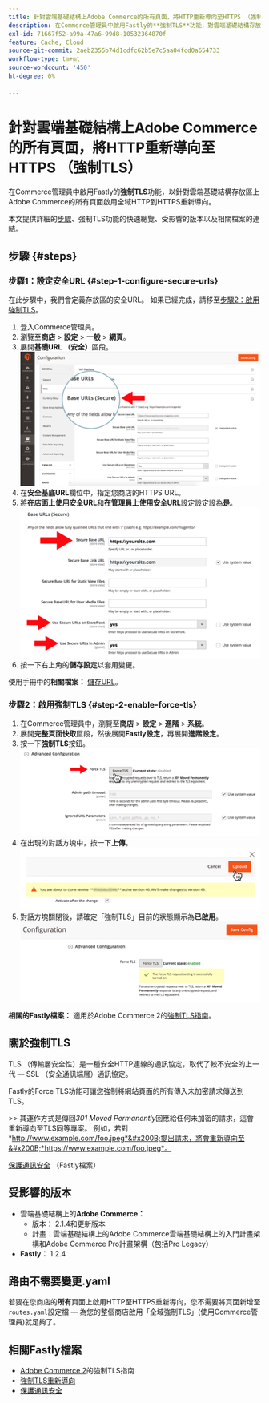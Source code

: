 ```yaml
---
title: 針對雲端基礎結構上Adobe Commerce的所有頁面，將HTTP重新導向至HTTPS （強制TLS）
description: 在Commerce管理員中啟用Fastly的**強制TLS**功能，對雲端基礎結構存放區上Adobe Commerce的所有頁面啟用全域HTTP到HTTPS重新導向。
exl-id: 71667f52-a99a-47a6-99d8-10532364870f
feature: Cache, Cloud
source-git-commit: 2aeb2355b74d1cdfc62b5e7c5aa04fcd0a654733
workflow-type: tm+mt
source-wordcount: '450'
ht-degree: 0%

---
```


# 針對雲端基礎結構上Adobe Commerce的所有頁面，將HTTP重新導向至HTTPS （強制TLS）

在Commerce管理員中啟用Fastly的&#x200B;**強制TLS**&#x200B;功能，以針對雲端基礎結構存放區上Adobe Commerce的所有頁面啟用全域HTTP到HTTPS重新導向。

本文提供詳細的[步驟](#steps)、強制TLS功能的快速總覽、受影響的版本以及相關檔案的連結。

## 步驟 {#steps}

### 步驟1：設定安全URL {#step-1-configure-secure-urls}

在此步驟中，我們會定義存放區的安全URL。 如果已經完成，請移至[步驟2：啟用強制TLS](#step-2-enable-force-tls)。

1. 登入Commerce管理員。
1. 瀏覽至&#x200B;**商店** > **設定** > **一般** > **網頁**。
1. 展開&#x200B;**基礎URL （安全）**&#x200B;區段。    ![magento-admin_base-urls-secure.png](assets/magento-admin_base-urls-secure.png)
1. 在&#x200B;**安全基底URL**&#x200B;欄位中，指定您商店的HTTPS URL。
1. 將&#x200B;**在店面上使用安全URL**&#x200B;和&#x200B;**在管理員上使用安全URL**&#x200B;設定設定設為&#x200B;**是**。    ![magento-admin_base-urls-secure-settings.png](assets/magento-admin_base-urls-secure-settings.png)
1. 按一下右上角的&#x200B;**儲存設定**&#x200B;以套用變更。

使用手冊中的&#x200B;**相關檔案：**   [儲存URL](https://experienceleague.adobe.com/zh-hant/docs/commerce-admin/stores-sales/site-store/store-urls)。

### 步驟2：啟用強制TLS {#step-2-enable-force-tls}

1. 在Commerce管理員中，瀏覽至&#x200B;**商店** > **設定** > **進階** > **系統**。
1. 展開&#x200B;**完整頁面快取**&#x200B;區段，然後展開&#x200B;**Fastly設定**，再展開&#x200B;**進階設定**。
1. 按一下&#x200B;**強制TLS**&#x200B;按鈕。    ![magento-admin_force-tls-button.png](assets/magento-admin_force-tls-button.png)
1. 在出現的對話方塊中，按一下&#x200B;**上傳**。    ![magento-admin_force-tls-confirmation-dialog.png](assets/magento-admin_force-tls-confirmation-dialog.png)
1. 對話方塊關閉後，請確定「強制TLS」目前的狀態顯示為&#x200B;**已啟用**。    ![magento-admin_force-tls-enabled.png](assets/magento-admin_force-tls-enabled.png)

**相關的Fastly檔案：**   適用於Adobe Commerce 2的[強制TLS指南](https://github.com/fastly/fastly-magento2/blob/master/Documentation/Guides/FORCE-TLS.md)。

## 關於強制TLS

TLS （傳輸層安全性）是一種安全HTTP連線的通訊協定，取代了較不安全的上一代 — SSL （安全通訊端層）通訊協定。

Fastly的Force TLS功能可讓您強制將網站頁面的所有傳入未加密請求傳送到TLS。

&#x200B;>>
其運作方式是傳回&#x200B;*301 Moved Permanently*&#x200B;回應給任何未加密的請求，這會重新導向至TLS同等專案。 例如，若對&#x200B;*http://www.example.com/foo.jpeg*&#x200B;提出請求，將會重新導向至&#x200B;*https://www.example.com/foo.jpeg*。

[保護通訊安全](https://docs.fastly.com/guides/securing-communications/) （Fastly檔案）

## 受影響的版本

* 雲端基礎結構上的&#x200B;**Adobe Commerce：**
   * 版本： 2.1.4和更新版本
   * 計畫：雲端基礎結構上的Adobe Commerce雲端基礎結構上的入門計畫架構和Adobe Commerce Pro計畫架構（包括Pro Legacy）
* **Fastly：** 1.2.4

## 路由不需要變更.yaml

若要在您商店的&#x200B;**所有**&#x200B;頁面上啟用HTTP至HTTPS重新導向，您不需要將頁面新增至`routes.yaml`設定檔 — 為您的整個商店啟用「全域強制TLS」(使用Commerce管理員)就足夠了。

## 相關Fastly檔案

* [Adobe Commerce 2](https://github.com/fastly/fastly-magento2/blob/master/Documentation/Guides/FORCE-TLS.md)的強制TLS指南
* [強制TLS重新導向](https://docs.fastly.com/guides/securing-communications/forcing-a-tls-redirect)
* [保護通訊安全](https://docs.fastly.com/guides/securing-communications/)
